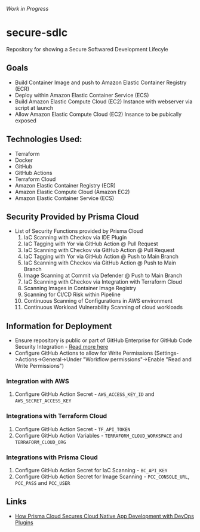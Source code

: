 *Work in Progress*

# secure-sdlc
Repository for showing a Secure Softwared Development Lifecyle


## Goals
- Build Container Image and push to Amazon Elastic Container Registry (ECR)
- Deploy within Amazon Elastic Container Service (ECS)
- Build Amazon Elastic Compute Cloud (EC2) Instance with webserver via script at launch
- Allow Amazon Elastic Compute Cloud (EC2) Insance to be pubically exposed 

## Technologies Used:
- Terraform
- Docker
- GitHub
- GitHub Actions
- Terraform Cloud
- Amazon Elastic Container Registry (ECR)
- Amazon Elastic Compute Cloud (Amazon EC2)
- Amazon Elastic Container Service (ECS)

## Security Provided by Prisma Cloud
- List of Security Functions provided by Prisma Cloud
    1. IaC Scanning with Checkov via IDE Plugin
    1. IaC Tagging with Yor via GitHub Action @ Pull Request 
    1. IaC Scanning with Checkov via GitHub Action @ Pull Request
    1. IaC Tagging with Yor via GitHub Action @ Push to Main Branch
    1. IaC Scanning with Checkov via GitHub Action @ Push to Main Branch
    1. Image Scanning at Commit via Defender @ Push to Main Branch
    1. IaC Scanning with Checkov via Integration with Terraform Cloud
    1. Scanning Images in Container Image Registry
    1. Scanning for CI/CD Risk within Pipeline
    1. Continuous Scanning of Configurations in AWS environment
    1. Continuous Workload Vulnerability Scanning of cloud workloads

## Information for Deployment
- Ensure repository is public or part of GitHub Enterprise for GitHub Code Security Integration - [Read more here](https://docs.github.com/en/code-security/code-scanning/introduction-to-code-scanning/about-code-scanning)
- Configure GitHub Actions to allow for Write Permissions (Settings->Actions->General->Under "Workflow permissions"->Enable "Read and Write Permissions")
### Integration with AWS
1. Configure GitHub Action Secret - `AWS_ACCESS_KEY_ID` and `AWS_SECRET_ACCESS_KEY`

### Integrations with Terraform Cloud
1. Configure GitHub Action Secret - `TF_API_TOKEN`
1. Configure GitHub Action Variables - `TERRAFORM_CLOUD_WORKSPACE` and `TERRAFORM_CLOUD_ORG`


### Integrations with Prisma Cloud
1. Configure GitHub Action Secret for IaC Scanning - `BC_API_KEY`
1. Configure GitHub Action Secret for Image Scanning - `PCC_CONSOLE_URL`, `PCC_PASS` and `PCC_USER`

## Links
- [How Prisma Cloud Secures Cloud Native App Development with DevOps Plugins](https://www.paloaltonetworks.com/blog/prisma-cloud/cloud-devops-plugins)